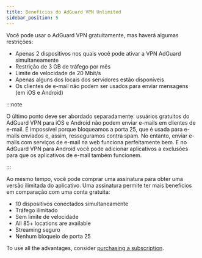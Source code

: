 ```yaml
---
title: Benefícios do AdGuard VPN Unlimited
sidebar_position: 5
---
```


Você pode usar o AdGuard VPN gratuitamente, mas haverá algumas restrições:

- Apenas 2 dispositivos nos quais você pode ativar a VPN AdGuard simultaneamente
- Restrição de 3 GB de tráfego por mês
- Limite de velocidade de 20 Mbit/s
- Apenas alguns dos locais dos servidores estão disponíveis
- Os clientes de e-mail não podem ser usados para enviar mensagens (em iOS e Android)

:::note

O último ponto deve ser abordado separadamente: usuários gratuitos do AdGuard VPN para iOS e Android não podem enviar e-mails em clientes de e-mail. É impossível porque bloqueamos a porta 25, que é usada para e-mails enviados e, assim, resseguramos contra spam. No entanto, enviar e-mails com serviços de e-mail na web funciona perfeitamente bem. E no AdGuard VPN para Android você pode adicionar aplicativos a exclusões para que os aplicativos de e-mail também funcionem.

:::

Ao mesmo tempo, você pode comprar uma assinatura para obter uma versão ilimitada do aplicativo. Uma assinatura permite ter mais benefícios em comparação com uma conta gratuita:

- 10 dispositivos conectados simultaneamente
- Tráfego ilimitado
- Sem limite de velocidade
- All 85+ locations are available
- Streaming seguro
- Nenhum bloqueio de porta 25

To use all the advantages, consider [purchasing a subscription](/general/subscription).
